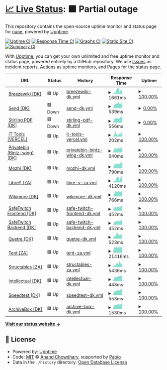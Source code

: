 # [📈 Live Status](https://status.blitzw.in): <!--live status--> **🟧 Partial outage**

This repository contains the open-source uptime monitor and status page for [nune](https://www.blitzw.in), powered by [Upptime](https://github.com/upptime/upptime).

[![Uptime CI](https://github.com/gigirassy/blitzw-in-services-status/workflows/Uptime%20CI/badge.svg)](https://github.com/gigirassy/blitzw-in-services-status/actions?query=workflow%3A%22Uptime+CI%22)
[![Response Time CI](https://github.com/gigirassy/blitzw-in-services-status/workflows/Response%20Time%20CI/badge.svg)](https://github.com/gigirassy/blitzw-in-services-status/actions?query=workflow%3A%22Response+Time+CI%22)
[![Graphs CI](https://github.com/gigirassy/blitzw-in-services-status/workflows/Graphs%20CI/badge.svg)](https://github.com/gigirassy/blitzw-in-services-status/actions?query=workflow%3A%22Graphs+CI%22)
[![Static Site CI](https://github.com/gigirassy/blitzw-in-services-status/workflows/Static%20Site%20CI/badge.svg)](https://github.com/gigirassy/blitzw-in-services-status/actions?query=workflow%3A%22Static+Site+CI%22)
[![Summary CI](https://github.com/gigirassy/blitzw-in-services-status/workflows/Summary%20CI/badge.svg)](https://github.com/gigirassy/blitzw-in-services-status/actions?query=workflow%3A%22Summary+CI%22)

With [Upptime](https://upptime.js.org), you can get your own unlimited and free uptime monitor and status page, powered entirely by a GitHub repository. We use [Issues](https://github.com/gigirassy/blitzw-in-services-status/issues) as incident reports, [Actions](https://github.com/gigirassy/blitzw-in-services-status/actions) as uptime monitors, and [Pages](https://status.blitzw.in) for the status page.

<!--start: status pages-->
<!-- This summary is generated by Upptime (https://github.com/upptime/upptime) -->
<!-- Do not edit this manually, your changes will be overwritten -->
<!-- prettier-ignore -->
| URL | Status | History | Response Time | Uptime |
| --- | ------ | ------- | ------------- | ------ |
| <img alt="" src="https://icons.duckduckgo.com/ip3/fan.blitzw.in.ico" height="13"> [Breezewiki [DK]](https://fan.blitzw.in) | 🟩 Up | [breezewiki-dk.yml](https://github.com/gigirassy/blitzw-in-services-status/commits/HEAD/history/breezewiki-dk.yml) | <details><summary><img alt="Response time graph" src="./graphs/breezewiki-dk/response-time-week.png" height="20"> 1661ms</summary><br><a href="https://status.blitzw.in/history/breezewiki-dk"><img alt="Response time 689" src="https://img.shields.io/endpoint?url=https%3A%2F%2Fraw.githubusercontent.com%2Fgigirassy%2Fblitzw-in-services-status%2FHEAD%2Fapi%2Fbreezewiki-dk%2Fresponse-time.json"></a><br><a href="https://status.blitzw.in/history/breezewiki-dk"><img alt="24-hour response time 2007" src="https://img.shields.io/endpoint?url=https%3A%2F%2Fraw.githubusercontent.com%2Fgigirassy%2Fblitzw-in-services-status%2FHEAD%2Fapi%2Fbreezewiki-dk%2Fresponse-time-day.json"></a><br><a href="https://status.blitzw.in/history/breezewiki-dk"><img alt="7-day response time 1661" src="https://img.shields.io/endpoint?url=https%3A%2F%2Fraw.githubusercontent.com%2Fgigirassy%2Fblitzw-in-services-status%2FHEAD%2Fapi%2Fbreezewiki-dk%2Fresponse-time-week.json"></a><br><a href="https://status.blitzw.in/history/breezewiki-dk"><img alt="30-day response time 876" src="https://img.shields.io/endpoint?url=https%3A%2F%2Fraw.githubusercontent.com%2Fgigirassy%2Fblitzw-in-services-status%2FHEAD%2Fapi%2Fbreezewiki-dk%2Fresponse-time-month.json"></a><br><a href="https://status.blitzw.in/history/breezewiki-dk"><img alt="1-year response time 689" src="https://img.shields.io/endpoint?url=https%3A%2F%2Fraw.githubusercontent.com%2Fgigirassy%2Fblitzw-in-services-status%2FHEAD%2Fapi%2Fbreezewiki-dk%2Fresponse-time-year.json"></a></details> | <details><summary><a href="https://status.blitzw.in/history/breezewiki-dk">100.00%</a></summary><a href="https://status.blitzw.in/history/breezewiki-dk"><img alt="All-time uptime 99.84%" src="https://img.shields.io/endpoint?url=https%3A%2F%2Fraw.githubusercontent.com%2Fgigirassy%2Fblitzw-in-services-status%2FHEAD%2Fapi%2Fbreezewiki-dk%2Fuptime.json"></a><br><a href="https://status.blitzw.in/history/breezewiki-dk"><img alt="24-hour uptime 100.00%" src="https://img.shields.io/endpoint?url=https%3A%2F%2Fraw.githubusercontent.com%2Fgigirassy%2Fblitzw-in-services-status%2FHEAD%2Fapi%2Fbreezewiki-dk%2Fuptime-day.json"></a><br><a href="https://status.blitzw.in/history/breezewiki-dk"><img alt="7-day uptime 100.00%" src="https://img.shields.io/endpoint?url=https%3A%2F%2Fraw.githubusercontent.com%2Fgigirassy%2Fblitzw-in-services-status%2FHEAD%2Fapi%2Fbreezewiki-dk%2Fuptime-week.json"></a><br><a href="https://status.blitzw.in/history/breezewiki-dk"><img alt="30-day uptime 99.91%" src="https://img.shields.io/endpoint?url=https%3A%2F%2Fraw.githubusercontent.com%2Fgigirassy%2Fblitzw-in-services-status%2FHEAD%2Fapi%2Fbreezewiki-dk%2Fuptime-month.json"></a><br><a href="https://status.blitzw.in/history/breezewiki-dk"><img alt="1-year uptime 99.84%" src="https://img.shields.io/endpoint?url=https%3A%2F%2Fraw.githubusercontent.com%2Fgigirassy%2Fblitzw-in-services-status%2FHEAD%2Fapi%2Fbreezewiki-dk%2Fuptime-year.json"></a></details>
| <img alt="" src="https://icons.duckduckgo.com/ip3/send.blitzw.in.ico" height="13"> [Send [DK]](https://send.blitzw.in) | 🟥 Down | [send-dk.yml](https://github.com/gigirassy/blitzw-in-services-status/commits/HEAD/history/send-dk.yml) | <details><summary><img alt="Response time graph" src="./graphs/send-dk/response-time-week.png" height="20"> 539ms</summary><br><a href="https://status.blitzw.in/history/send-dk"><img alt="Response time 559" src="https://img.shields.io/endpoint?url=https%3A%2F%2Fraw.githubusercontent.com%2Fgigirassy%2Fblitzw-in-services-status%2FHEAD%2Fapi%2Fsend-dk%2Fresponse-time.json"></a><br><a href="https://status.blitzw.in/history/send-dk"><img alt="24-hour response time 589" src="https://img.shields.io/endpoint?url=https%3A%2F%2Fraw.githubusercontent.com%2Fgigirassy%2Fblitzw-in-services-status%2FHEAD%2Fapi%2Fsend-dk%2Fresponse-time-day.json"></a><br><a href="https://status.blitzw.in/history/send-dk"><img alt="7-day response time 539" src="https://img.shields.io/endpoint?url=https%3A%2F%2Fraw.githubusercontent.com%2Fgigirassy%2Fblitzw-in-services-status%2FHEAD%2Fapi%2Fsend-dk%2Fresponse-time-week.json"></a><br><a href="https://status.blitzw.in/history/send-dk"><img alt="30-day response time 571" src="https://img.shields.io/endpoint?url=https%3A%2F%2Fraw.githubusercontent.com%2Fgigirassy%2Fblitzw-in-services-status%2FHEAD%2Fapi%2Fsend-dk%2Fresponse-time-month.json"></a><br><a href="https://status.blitzw.in/history/send-dk"><img alt="1-year response time 559" src="https://img.shields.io/endpoint?url=https%3A%2F%2Fraw.githubusercontent.com%2Fgigirassy%2Fblitzw-in-services-status%2FHEAD%2Fapi%2Fsend-dk%2Fresponse-time-year.json"></a></details> | <details><summary><a href="https://status.blitzw.in/history/send-dk">0.00%</a></summary><a href="https://status.blitzw.in/history/send-dk"><img alt="All-time uptime 77.49%" src="https://img.shields.io/endpoint?url=https%3A%2F%2Fraw.githubusercontent.com%2Fgigirassy%2Fblitzw-in-services-status%2FHEAD%2Fapi%2Fsend-dk%2Fuptime.json"></a><br><a href="https://status.blitzw.in/history/send-dk"><img alt="24-hour uptime 0.00%" src="https://img.shields.io/endpoint?url=https%3A%2F%2Fraw.githubusercontent.com%2Fgigirassy%2Fblitzw-in-services-status%2FHEAD%2Fapi%2Fsend-dk%2Fuptime-day.json"></a><br><a href="https://status.blitzw.in/history/send-dk"><img alt="7-day uptime 0.00%" src="https://img.shields.io/endpoint?url=https%3A%2F%2Fraw.githubusercontent.com%2Fgigirassy%2Fblitzw-in-services-status%2FHEAD%2Fapi%2Fsend-dk%2Fuptime-week.json"></a><br><a href="https://status.blitzw.in/history/send-dk"><img alt="30-day uptime 65.98%" src="https://img.shields.io/endpoint?url=https%3A%2F%2Fraw.githubusercontent.com%2Fgigirassy%2Fblitzw-in-services-status%2FHEAD%2Fapi%2Fsend-dk%2Fuptime-month.json"></a><br><a href="https://status.blitzw.in/history/send-dk"><img alt="1-year uptime 77.49%" src="https://img.shields.io/endpoint?url=https%3A%2F%2Fraw.githubusercontent.com%2Fgigirassy%2Fblitzw-in-services-status%2FHEAD%2Fapi%2Fsend-dk%2Fuptime-year.json"></a></details>
| <img alt="" src="https://icons.duckduckgo.com/ip3/pdf.blitzw.in.ico" height="13"> [Stirling PDF [DK]](https://pdf.blitzw.in) | 🟥 Down | [stirling-pdf-dk.yml](https://github.com/gigirassy/blitzw-in-services-status/commits/HEAD/history/stirling-pdf-dk.yml) | <details><summary><img alt="Response time graph" src="./graphs/stirling-pdf-dk/response-time-week.png" height="20"> 556ms</summary><br><a href="https://status.blitzw.in/history/stirling-pdf-dk"><img alt="Response time 880" src="https://img.shields.io/endpoint?url=https%3A%2F%2Fraw.githubusercontent.com%2Fgigirassy%2Fblitzw-in-services-status%2FHEAD%2Fapi%2Fstirling-pdf-dk%2Fresponse-time.json"></a><br><a href="https://status.blitzw.in/history/stirling-pdf-dk"><img alt="24-hour response time 674" src="https://img.shields.io/endpoint?url=https%3A%2F%2Fraw.githubusercontent.com%2Fgigirassy%2Fblitzw-in-services-status%2FHEAD%2Fapi%2Fstirling-pdf-dk%2Fresponse-time-day.json"></a><br><a href="https://status.blitzw.in/history/stirling-pdf-dk"><img alt="7-day response time 556" src="https://img.shields.io/endpoint?url=https%3A%2F%2Fraw.githubusercontent.com%2Fgigirassy%2Fblitzw-in-services-status%2FHEAD%2Fapi%2Fstirling-pdf-dk%2Fresponse-time-week.json"></a><br><a href="https://status.blitzw.in/history/stirling-pdf-dk"><img alt="30-day response time 852" src="https://img.shields.io/endpoint?url=https%3A%2F%2Fraw.githubusercontent.com%2Fgigirassy%2Fblitzw-in-services-status%2FHEAD%2Fapi%2Fstirling-pdf-dk%2Fresponse-time-month.json"></a><br><a href="https://status.blitzw.in/history/stirling-pdf-dk"><img alt="1-year response time 880" src="https://img.shields.io/endpoint?url=https%3A%2F%2Fraw.githubusercontent.com%2Fgigirassy%2Fblitzw-in-services-status%2FHEAD%2Fapi%2Fstirling-pdf-dk%2Fresponse-time-year.json"></a></details> | <details><summary><a href="https://status.blitzw.in/history/stirling-pdf-dk">0.00%</a></summary><a href="https://status.blitzw.in/history/stirling-pdf-dk"><img alt="All-time uptime 81.82%" src="https://img.shields.io/endpoint?url=https%3A%2F%2Fraw.githubusercontent.com%2Fgigirassy%2Fblitzw-in-services-status%2FHEAD%2Fapi%2Fstirling-pdf-dk%2Fuptime.json"></a><br><a href="https://status.blitzw.in/history/stirling-pdf-dk"><img alt="24-hour uptime 0.00%" src="https://img.shields.io/endpoint?url=https%3A%2F%2Fraw.githubusercontent.com%2Fgigirassy%2Fblitzw-in-services-status%2FHEAD%2Fapi%2Fstirling-pdf-dk%2Fuptime-day.json"></a><br><a href="https://status.blitzw.in/history/stirling-pdf-dk"><img alt="7-day uptime 0.00%" src="https://img.shields.io/endpoint?url=https%3A%2F%2Fraw.githubusercontent.com%2Fgigirassy%2Fblitzw-in-services-status%2FHEAD%2Fapi%2Fstirling-pdf-dk%2Fuptime-week.json"></a><br><a href="https://status.blitzw.in/history/stirling-pdf-dk"><img alt="30-day uptime 65.98%" src="https://img.shields.io/endpoint?url=https%3A%2F%2Fraw.githubusercontent.com%2Fgigirassy%2Fblitzw-in-services-status%2FHEAD%2Fapi%2Fstirling-pdf-dk%2Fuptime-month.json"></a><br><a href="https://status.blitzw.in/history/stirling-pdf-dk"><img alt="1-year uptime 81.82%" src="https://img.shields.io/endpoint?url=https%3A%2F%2Fraw.githubusercontent.com%2Fgigirassy%2Fblitzw-in-services-status%2FHEAD%2Fapi%2Fstirling-pdf-dk%2Fuptime-year.json"></a></details>
| <img alt="" src="https://icons.duckduckgo.com/ip3/tools.blitzw.in.ico" height="13"> [IT Tools [VERCEL]](https://tools.blitzw.in) | 🟩 Up | [it-tools-vercel.yml](https://github.com/gigirassy/blitzw-in-services-status/commits/HEAD/history/it-tools-vercel.yml) | <details><summary><img alt="Response time graph" src="./graphs/it-tools-vercel/response-time-week.png" height="20"> 202ms</summary><br><a href="https://status.blitzw.in/history/it-tools-vercel"><img alt="Response time 188" src="https://img.shields.io/endpoint?url=https%3A%2F%2Fraw.githubusercontent.com%2Fgigirassy%2Fblitzw-in-services-status%2FHEAD%2Fapi%2Fit-tools-vercel%2Fresponse-time.json"></a><br><a href="https://status.blitzw.in/history/it-tools-vercel"><img alt="24-hour response time 119" src="https://img.shields.io/endpoint?url=https%3A%2F%2Fraw.githubusercontent.com%2Fgigirassy%2Fblitzw-in-services-status%2FHEAD%2Fapi%2Fit-tools-vercel%2Fresponse-time-day.json"></a><br><a href="https://status.blitzw.in/history/it-tools-vercel"><img alt="7-day response time 202" src="https://img.shields.io/endpoint?url=https%3A%2F%2Fraw.githubusercontent.com%2Fgigirassy%2Fblitzw-in-services-status%2FHEAD%2Fapi%2Fit-tools-vercel%2Fresponse-time-week.json"></a><br><a href="https://status.blitzw.in/history/it-tools-vercel"><img alt="30-day response time 183" src="https://img.shields.io/endpoint?url=https%3A%2F%2Fraw.githubusercontent.com%2Fgigirassy%2Fblitzw-in-services-status%2FHEAD%2Fapi%2Fit-tools-vercel%2Fresponse-time-month.json"></a><br><a href="https://status.blitzw.in/history/it-tools-vercel"><img alt="1-year response time 188" src="https://img.shields.io/endpoint?url=https%3A%2F%2Fraw.githubusercontent.com%2Fgigirassy%2Fblitzw-in-services-status%2FHEAD%2Fapi%2Fit-tools-vercel%2Fresponse-time-year.json"></a></details> | <details><summary><a href="https://status.blitzw.in/history/it-tools-vercel">100.00%</a></summary><a href="https://status.blitzw.in/history/it-tools-vercel"><img alt="All-time uptime 100.00%" src="https://img.shields.io/endpoint?url=https%3A%2F%2Fraw.githubusercontent.com%2Fgigirassy%2Fblitzw-in-services-status%2FHEAD%2Fapi%2Fit-tools-vercel%2Fuptime.json"></a><br><a href="https://status.blitzw.in/history/it-tools-vercel"><img alt="24-hour uptime 100.00%" src="https://img.shields.io/endpoint?url=https%3A%2F%2Fraw.githubusercontent.com%2Fgigirassy%2Fblitzw-in-services-status%2FHEAD%2Fapi%2Fit-tools-vercel%2Fuptime-day.json"></a><br><a href="https://status.blitzw.in/history/it-tools-vercel"><img alt="7-day uptime 100.00%" src="https://img.shields.io/endpoint?url=https%3A%2F%2Fraw.githubusercontent.com%2Fgigirassy%2Fblitzw-in-services-status%2FHEAD%2Fapi%2Fit-tools-vercel%2Fuptime-week.json"></a><br><a href="https://status.blitzw.in/history/it-tools-vercel"><img alt="30-day uptime 100.00%" src="https://img.shields.io/endpoint?url=https%3A%2F%2Fraw.githubusercontent.com%2Fgigirassy%2Fblitzw-in-services-status%2FHEAD%2Fapi%2Fit-tools-vercel%2Fuptime-month.json"></a><br><a href="https://status.blitzw.in/history/it-tools-vercel"><img alt="1-year uptime 100.00%" src="https://img.shields.io/endpoint?url=https%3A%2F%2Fraw.githubusercontent.com%2Fgigirassy%2Fblitzw-in-services-status%2FHEAD%2Fapi%2Fit-tools-vercel%2Fuptime-year.json"></a></details>
| <img alt="" src="https://icons.duckduckgo.com/ip3/bin.blitzw.in.ico" height="13"> [Privatebin (Bintz-wing) [DK]](https://bin.blitzw.in) | 🟩 Up | [privatebin-bintz-wing-dk.yml](https://github.com/gigirassy/blitzw-in-services-status/commits/HEAD/history/privatebin-bintz-wing-dk.yml) | <details><summary><img alt="Response time graph" src="./graphs/privatebin-bintz-wing-dk/response-time-week.png" height="20"> 640ms</summary><br><a href="https://status.blitzw.in/history/privatebin-bintz-wing-dk"><img alt="Response time 643" src="https://img.shields.io/endpoint?url=https%3A%2F%2Fraw.githubusercontent.com%2Fgigirassy%2Fblitzw-in-services-status%2FHEAD%2Fapi%2Fprivatebin-bintz-wing-dk%2Fresponse-time.json"></a><br><a href="https://status.blitzw.in/history/privatebin-bintz-wing-dk"><img alt="24-hour response time 630" src="https://img.shields.io/endpoint?url=https%3A%2F%2Fraw.githubusercontent.com%2Fgigirassy%2Fblitzw-in-services-status%2FHEAD%2Fapi%2Fprivatebin-bintz-wing-dk%2Fresponse-time-day.json"></a><br><a href="https://status.blitzw.in/history/privatebin-bintz-wing-dk"><img alt="7-day response time 640" src="https://img.shields.io/endpoint?url=https%3A%2F%2Fraw.githubusercontent.com%2Fgigirassy%2Fblitzw-in-services-status%2FHEAD%2Fapi%2Fprivatebin-bintz-wing-dk%2Fresponse-time-week.json"></a><br><a href="https://status.blitzw.in/history/privatebin-bintz-wing-dk"><img alt="30-day response time 649" src="https://img.shields.io/endpoint?url=https%3A%2F%2Fraw.githubusercontent.com%2Fgigirassy%2Fblitzw-in-services-status%2FHEAD%2Fapi%2Fprivatebin-bintz-wing-dk%2Fresponse-time-month.json"></a><br><a href="https://status.blitzw.in/history/privatebin-bintz-wing-dk"><img alt="1-year response time 643" src="https://img.shields.io/endpoint?url=https%3A%2F%2Fraw.githubusercontent.com%2Fgigirassy%2Fblitzw-in-services-status%2FHEAD%2Fapi%2Fprivatebin-bintz-wing-dk%2Fresponse-time-year.json"></a></details> | <details><summary><a href="https://status.blitzw.in/history/privatebin-bintz-wing-dk">100.00%</a></summary><a href="https://status.blitzw.in/history/privatebin-bintz-wing-dk"><img alt="All-time uptime 99.94%" src="https://img.shields.io/endpoint?url=https%3A%2F%2Fraw.githubusercontent.com%2Fgigirassy%2Fblitzw-in-services-status%2FHEAD%2Fapi%2Fprivatebin-bintz-wing-dk%2Fuptime.json"></a><br><a href="https://status.blitzw.in/history/privatebin-bintz-wing-dk"><img alt="24-hour uptime 100.00%" src="https://img.shields.io/endpoint?url=https%3A%2F%2Fraw.githubusercontent.com%2Fgigirassy%2Fblitzw-in-services-status%2FHEAD%2Fapi%2Fprivatebin-bintz-wing-dk%2Fuptime-day.json"></a><br><a href="https://status.blitzw.in/history/privatebin-bintz-wing-dk"><img alt="7-day uptime 100.00%" src="https://img.shields.io/endpoint?url=https%3A%2F%2Fraw.githubusercontent.com%2Fgigirassy%2Fblitzw-in-services-status%2FHEAD%2Fapi%2Fprivatebin-bintz-wing-dk%2Fuptime-week.json"></a><br><a href="https://status.blitzw.in/history/privatebin-bintz-wing-dk"><img alt="30-day uptime 100.00%" src="https://img.shields.io/endpoint?url=https%3A%2F%2Fraw.githubusercontent.com%2Fgigirassy%2Fblitzw-in-services-status%2FHEAD%2Fapi%2Fprivatebin-bintz-wing-dk%2Fuptime-month.json"></a><br><a href="https://status.blitzw.in/history/privatebin-bintz-wing-dk"><img alt="1-year uptime 99.94%" src="https://img.shields.io/endpoint?url=https%3A%2F%2Fraw.githubusercontent.com%2Fgigirassy%2Fblitzw-in-services-status%2FHEAD%2Fapi%2Fprivatebin-bintz-wing-dk%2Fuptime-year.json"></a></details>
| <img alt="" src="https://icons.duckduckgo.com/ip3/moz.blitzw.in.ico" height="13"> [Mozhi [DK]](https://moz.blitzw.in) | 🟩 Up | [mozhi-dk.yml](https://github.com/gigirassy/blitzw-in-services-status/commits/HEAD/history/mozhi-dk.yml) | <details><summary><img alt="Response time graph" src="./graphs/mozhi-dk/response-time-week.png" height="20"> 790ms</summary><br><a href="https://status.blitzw.in/history/mozhi-dk"><img alt="Response time 754" src="https://img.shields.io/endpoint?url=https%3A%2F%2Fraw.githubusercontent.com%2Fgigirassy%2Fblitzw-in-services-status%2FHEAD%2Fapi%2Fmozhi-dk%2Fresponse-time.json"></a><br><a href="https://status.blitzw.in/history/mozhi-dk"><img alt="24-hour response time 727" src="https://img.shields.io/endpoint?url=https%3A%2F%2Fraw.githubusercontent.com%2Fgigirassy%2Fblitzw-in-services-status%2FHEAD%2Fapi%2Fmozhi-dk%2Fresponse-time-day.json"></a><br><a href="https://status.blitzw.in/history/mozhi-dk"><img alt="7-day response time 790" src="https://img.shields.io/endpoint?url=https%3A%2F%2Fraw.githubusercontent.com%2Fgigirassy%2Fblitzw-in-services-status%2FHEAD%2Fapi%2Fmozhi-dk%2Fresponse-time-week.json"></a><br><a href="https://status.blitzw.in/history/mozhi-dk"><img alt="30-day response time 773" src="https://img.shields.io/endpoint?url=https%3A%2F%2Fraw.githubusercontent.com%2Fgigirassy%2Fblitzw-in-services-status%2FHEAD%2Fapi%2Fmozhi-dk%2Fresponse-time-month.json"></a><br><a href="https://status.blitzw.in/history/mozhi-dk"><img alt="1-year response time 754" src="https://img.shields.io/endpoint?url=https%3A%2F%2Fraw.githubusercontent.com%2Fgigirassy%2Fblitzw-in-services-status%2FHEAD%2Fapi%2Fmozhi-dk%2Fresponse-time-year.json"></a></details> | <details><summary><a href="https://status.blitzw.in/history/mozhi-dk">100.00%</a></summary><a href="https://status.blitzw.in/history/mozhi-dk"><img alt="All-time uptime 99.94%" src="https://img.shields.io/endpoint?url=https%3A%2F%2Fraw.githubusercontent.com%2Fgigirassy%2Fblitzw-in-services-status%2FHEAD%2Fapi%2Fmozhi-dk%2Fuptime.json"></a><br><a href="https://status.blitzw.in/history/mozhi-dk"><img alt="24-hour uptime 100.00%" src="https://img.shields.io/endpoint?url=https%3A%2F%2Fraw.githubusercontent.com%2Fgigirassy%2Fblitzw-in-services-status%2FHEAD%2Fapi%2Fmozhi-dk%2Fuptime-day.json"></a><br><a href="https://status.blitzw.in/history/mozhi-dk"><img alt="7-day uptime 100.00%" src="https://img.shields.io/endpoint?url=https%3A%2F%2Fraw.githubusercontent.com%2Fgigirassy%2Fblitzw-in-services-status%2FHEAD%2Fapi%2Fmozhi-dk%2Fuptime-week.json"></a><br><a href="https://status.blitzw.in/history/mozhi-dk"><img alt="30-day uptime 100.00%" src="https://img.shields.io/endpoint?url=https%3A%2F%2Fraw.githubusercontent.com%2Fgigirassy%2Fblitzw-in-services-status%2FHEAD%2Fapi%2Fmozhi-dk%2Fuptime-month.json"></a><br><a href="https://status.blitzw.in/history/mozhi-dk"><img alt="1-year uptime 99.94%" src="https://img.shields.io/endpoint?url=https%3A%2F%2Fraw.githubusercontent.com%2Fgigirassy%2Fblitzw-in-services-status%2FHEAD%2Fapi%2Fmozhi-dk%2Fuptime-year.json"></a></details>
| <img alt="" src="https://icons.duckduckgo.com/ip3/libre.blitzw.in.ico" height="13"> [LibreY [ZA]](https://libre.blitzw.in) | 🟩 Up | [libre-y-za.yml](https://github.com/gigirassy/blitzw-in-services-status/commits/HEAD/history/libre-y-za.yml) | <details><summary><img alt="Response time graph" src="./graphs/libre-y-za/response-time-week.png" height="20"> 4120ms</summary><br><a href="https://status.blitzw.in/history/libre-y-za"><img alt="Response time 1327" src="https://img.shields.io/endpoint?url=https%3A%2F%2Fraw.githubusercontent.com%2Fgigirassy%2Fblitzw-in-services-status%2FHEAD%2Fapi%2Flibre-y-za%2Fresponse-time.json"></a><br><a href="https://status.blitzw.in/history/libre-y-za"><img alt="24-hour response time 5342" src="https://img.shields.io/endpoint?url=https%3A%2F%2Fraw.githubusercontent.com%2Fgigirassy%2Fblitzw-in-services-status%2FHEAD%2Fapi%2Flibre-y-za%2Fresponse-time-day.json"></a><br><a href="https://status.blitzw.in/history/libre-y-za"><img alt="7-day response time 4120" src="https://img.shields.io/endpoint?url=https%3A%2F%2Fraw.githubusercontent.com%2Fgigirassy%2Fblitzw-in-services-status%2FHEAD%2Fapi%2Flibre-y-za%2Fresponse-time-week.json"></a><br><a href="https://status.blitzw.in/history/libre-y-za"><img alt="30-day response time 1865" src="https://img.shields.io/endpoint?url=https%3A%2F%2Fraw.githubusercontent.com%2Fgigirassy%2Fblitzw-in-services-status%2FHEAD%2Fapi%2Flibre-y-za%2Fresponse-time-month.json"></a><br><a href="https://status.blitzw.in/history/libre-y-za"><img alt="1-year response time 1327" src="https://img.shields.io/endpoint?url=https%3A%2F%2Fraw.githubusercontent.com%2Fgigirassy%2Fblitzw-in-services-status%2FHEAD%2Fapi%2Flibre-y-za%2Fresponse-time-year.json"></a></details> | <details><summary><a href="https://status.blitzw.in/history/libre-y-za">100.00%</a></summary><a href="https://status.blitzw.in/history/libre-y-za"><img alt="All-time uptime 99.97%" src="https://img.shields.io/endpoint?url=https%3A%2F%2Fraw.githubusercontent.com%2Fgigirassy%2Fblitzw-in-services-status%2FHEAD%2Fapi%2Flibre-y-za%2Fuptime.json"></a><br><a href="https://status.blitzw.in/history/libre-y-za"><img alt="24-hour uptime 100.00%" src="https://img.shields.io/endpoint?url=https%3A%2F%2Fraw.githubusercontent.com%2Fgigirassy%2Fblitzw-in-services-status%2FHEAD%2Fapi%2Flibre-y-za%2Fuptime-day.json"></a><br><a href="https://status.blitzw.in/history/libre-y-za"><img alt="7-day uptime 100.00%" src="https://img.shields.io/endpoint?url=https%3A%2F%2Fraw.githubusercontent.com%2Fgigirassy%2Fblitzw-in-services-status%2FHEAD%2Fapi%2Flibre-y-za%2Fuptime-week.json"></a><br><a href="https://status.blitzw.in/history/libre-y-za"><img alt="30-day uptime 99.94%" src="https://img.shields.io/endpoint?url=https%3A%2F%2Fraw.githubusercontent.com%2Fgigirassy%2Fblitzw-in-services-status%2FHEAD%2Fapi%2Flibre-y-za%2Fuptime-month.json"></a><br><a href="https://status.blitzw.in/history/libre-y-za"><img alt="1-year uptime 99.97%" src="https://img.shields.io/endpoint?url=https%3A%2F%2Fraw.githubusercontent.com%2Fgigirassy%2Fblitzw-in-services-status%2FHEAD%2Fapi%2Flibre-y-za%2Fuptime-year.json"></a></details>
| <img alt="" src="https://icons.duckduckgo.com/ip3/wikimore.blitzw.in.ico" height="13"> [Wikimore [DK]](https://wikimore.blitzw.in) | 🟩 Up | [wikimore-dk.yml](https://github.com/gigirassy/blitzw-in-services-status/commits/HEAD/history/wikimore-dk.yml) | <details><summary><img alt="Response time graph" src="./graphs/wikimore-dk/response-time-week.png" height="20"> 766ms</summary><br><a href="https://status.blitzw.in/history/wikimore-dk"><img alt="Response time 651" src="https://img.shields.io/endpoint?url=https%3A%2F%2Fraw.githubusercontent.com%2Fgigirassy%2Fblitzw-in-services-status%2FHEAD%2Fapi%2Fwikimore-dk%2Fresponse-time.json"></a><br><a href="https://status.blitzw.in/history/wikimore-dk"><img alt="24-hour response time 664" src="https://img.shields.io/endpoint?url=https%3A%2F%2Fraw.githubusercontent.com%2Fgigirassy%2Fblitzw-in-services-status%2FHEAD%2Fapi%2Fwikimore-dk%2Fresponse-time-day.json"></a><br><a href="https://status.blitzw.in/history/wikimore-dk"><img alt="7-day response time 766" src="https://img.shields.io/endpoint?url=https%3A%2F%2Fraw.githubusercontent.com%2Fgigirassy%2Fblitzw-in-services-status%2FHEAD%2Fapi%2Fwikimore-dk%2Fresponse-time-week.json"></a><br><a href="https://status.blitzw.in/history/wikimore-dk"><img alt="30-day response time 674" src="https://img.shields.io/endpoint?url=https%3A%2F%2Fraw.githubusercontent.com%2Fgigirassy%2Fblitzw-in-services-status%2FHEAD%2Fapi%2Fwikimore-dk%2Fresponse-time-month.json"></a><br><a href="https://status.blitzw.in/history/wikimore-dk"><img alt="1-year response time 651" src="https://img.shields.io/endpoint?url=https%3A%2F%2Fraw.githubusercontent.com%2Fgigirassy%2Fblitzw-in-services-status%2FHEAD%2Fapi%2Fwikimore-dk%2Fresponse-time-year.json"></a></details> | <details><summary><a href="https://status.blitzw.in/history/wikimore-dk">100.00%</a></summary><a href="https://status.blitzw.in/history/wikimore-dk"><img alt="All-time uptime 99.97%" src="https://img.shields.io/endpoint?url=https%3A%2F%2Fraw.githubusercontent.com%2Fgigirassy%2Fblitzw-in-services-status%2FHEAD%2Fapi%2Fwikimore-dk%2Fuptime.json"></a><br><a href="https://status.blitzw.in/history/wikimore-dk"><img alt="24-hour uptime 100.00%" src="https://img.shields.io/endpoint?url=https%3A%2F%2Fraw.githubusercontent.com%2Fgigirassy%2Fblitzw-in-services-status%2FHEAD%2Fapi%2Fwikimore-dk%2Fuptime-day.json"></a><br><a href="https://status.blitzw.in/history/wikimore-dk"><img alt="7-day uptime 100.00%" src="https://img.shields.io/endpoint?url=https%3A%2F%2Fraw.githubusercontent.com%2Fgigirassy%2Fblitzw-in-services-status%2FHEAD%2Fapi%2Fwikimore-dk%2Fuptime-week.json"></a><br><a href="https://status.blitzw.in/history/wikimore-dk"><img alt="30-day uptime 100.00%" src="https://img.shields.io/endpoint?url=https%3A%2F%2Fraw.githubusercontent.com%2Fgigirassy%2Fblitzw-in-services-status%2FHEAD%2Fapi%2Fwikimore-dk%2Fuptime-month.json"></a><br><a href="https://status.blitzw.in/history/wikimore-dk"><img alt="1-year uptime 99.97%" src="https://img.shields.io/endpoint?url=https%3A%2F%2Fraw.githubusercontent.com%2Fgigirassy%2Fblitzw-in-services-status%2FHEAD%2Fapi%2Fwikimore-dk%2Fuptime-year.json"></a></details>
| <img alt="" src="https://icons.duckduckgo.com/ip3/twitch.blitzw.in.ico" height="13"> [SafeTwitch Frontend [DK]](https://twitch.blitzw.in) | 🟩 Up | [safe-twitch-frontend-dk.yml](https://github.com/gigirassy/blitzw-in-services-status/commits/HEAD/history/safe-twitch-frontend-dk.yml) | <details><summary><img alt="Response time graph" src="./graphs/safe-twitch-frontend-dk/response-time-week.png" height="20"> 452ms</summary><br><a href="https://status.blitzw.in/history/safe-twitch-frontend-dk"><img alt="Response time 469" src="https://img.shields.io/endpoint?url=https%3A%2F%2Fraw.githubusercontent.com%2Fgigirassy%2Fblitzw-in-services-status%2FHEAD%2Fapi%2Fsafe-twitch-frontend-dk%2Fresponse-time.json"></a><br><a href="https://status.blitzw.in/history/safe-twitch-frontend-dk"><img alt="24-hour response time 460" src="https://img.shields.io/endpoint?url=https%3A%2F%2Fraw.githubusercontent.com%2Fgigirassy%2Fblitzw-in-services-status%2FHEAD%2Fapi%2Fsafe-twitch-frontend-dk%2Fresponse-time-day.json"></a><br><a href="https://status.blitzw.in/history/safe-twitch-frontend-dk"><img alt="7-day response time 452" src="https://img.shields.io/endpoint?url=https%3A%2F%2Fraw.githubusercontent.com%2Fgigirassy%2Fblitzw-in-services-status%2FHEAD%2Fapi%2Fsafe-twitch-frontend-dk%2Fresponse-time-week.json"></a><br><a href="https://status.blitzw.in/history/safe-twitch-frontend-dk"><img alt="30-day response time 492" src="https://img.shields.io/endpoint?url=https%3A%2F%2Fraw.githubusercontent.com%2Fgigirassy%2Fblitzw-in-services-status%2FHEAD%2Fapi%2Fsafe-twitch-frontend-dk%2Fresponse-time-month.json"></a><br><a href="https://status.blitzw.in/history/safe-twitch-frontend-dk"><img alt="1-year response time 469" src="https://img.shields.io/endpoint?url=https%3A%2F%2Fraw.githubusercontent.com%2Fgigirassy%2Fblitzw-in-services-status%2FHEAD%2Fapi%2Fsafe-twitch-frontend-dk%2Fresponse-time-year.json"></a></details> | <details><summary><a href="https://status.blitzw.in/history/safe-twitch-frontend-dk">100.00%</a></summary><a href="https://status.blitzw.in/history/safe-twitch-frontend-dk"><img alt="All-time uptime 100.00%" src="https://img.shields.io/endpoint?url=https%3A%2F%2Fraw.githubusercontent.com%2Fgigirassy%2Fblitzw-in-services-status%2FHEAD%2Fapi%2Fsafe-twitch-frontend-dk%2Fuptime.json"></a><br><a href="https://status.blitzw.in/history/safe-twitch-frontend-dk"><img alt="24-hour uptime 100.00%" src="https://img.shields.io/endpoint?url=https%3A%2F%2Fraw.githubusercontent.com%2Fgigirassy%2Fblitzw-in-services-status%2FHEAD%2Fapi%2Fsafe-twitch-frontend-dk%2Fuptime-day.json"></a><br><a href="https://status.blitzw.in/history/safe-twitch-frontend-dk"><img alt="7-day uptime 100.00%" src="https://img.shields.io/endpoint?url=https%3A%2F%2Fraw.githubusercontent.com%2Fgigirassy%2Fblitzw-in-services-status%2FHEAD%2Fapi%2Fsafe-twitch-frontend-dk%2Fuptime-week.json"></a><br><a href="https://status.blitzw.in/history/safe-twitch-frontend-dk"><img alt="30-day uptime 100.00%" src="https://img.shields.io/endpoint?url=https%3A%2F%2Fraw.githubusercontent.com%2Fgigirassy%2Fblitzw-in-services-status%2FHEAD%2Fapi%2Fsafe-twitch-frontend-dk%2Fuptime-month.json"></a><br><a href="https://status.blitzw.in/history/safe-twitch-frontend-dk"><img alt="1-year uptime 100.00%" src="https://img.shields.io/endpoint?url=https%3A%2F%2Fraw.githubusercontent.com%2Fgigirassy%2Fblitzw-in-services-status%2FHEAD%2Fapi%2Fsafe-twitch-frontend-dk%2Fuptime-year.json"></a></details>
| <img alt="" src="https://icons.duckduckgo.com/ip3/twitchbackend.blitzw.in.ico" height="13"> [SafeTwitch Backend [DK]](https://twitchbackend.blitzw.in) | 🟩 Up | [safe-twitch-backend-dk.yml](https://github.com/gigirassy/blitzw-in-services-status/commits/HEAD/history/safe-twitch-backend-dk.yml) | <details><summary><img alt="Response time graph" src="./graphs/safe-twitch-backend-dk/response-time-week.png" height="20"> 452ms</summary><br><a href="https://status.blitzw.in/history/safe-twitch-backend-dk"><img alt="Response time 469" src="https://img.shields.io/endpoint?url=https%3A%2F%2Fraw.githubusercontent.com%2Fgigirassy%2Fblitzw-in-services-status%2FHEAD%2Fapi%2Fsafe-twitch-backend-dk%2Fresponse-time.json"></a><br><a href="https://status.blitzw.in/history/safe-twitch-backend-dk"><img alt="24-hour response time 454" src="https://img.shields.io/endpoint?url=https%3A%2F%2Fraw.githubusercontent.com%2Fgigirassy%2Fblitzw-in-services-status%2FHEAD%2Fapi%2Fsafe-twitch-backend-dk%2Fresponse-time-day.json"></a><br><a href="https://status.blitzw.in/history/safe-twitch-backend-dk"><img alt="7-day response time 452" src="https://img.shields.io/endpoint?url=https%3A%2F%2Fraw.githubusercontent.com%2Fgigirassy%2Fblitzw-in-services-status%2FHEAD%2Fapi%2Fsafe-twitch-backend-dk%2Fresponse-time-week.json"></a><br><a href="https://status.blitzw.in/history/safe-twitch-backend-dk"><img alt="30-day response time 477" src="https://img.shields.io/endpoint?url=https%3A%2F%2Fraw.githubusercontent.com%2Fgigirassy%2Fblitzw-in-services-status%2FHEAD%2Fapi%2Fsafe-twitch-backend-dk%2Fresponse-time-month.json"></a><br><a href="https://status.blitzw.in/history/safe-twitch-backend-dk"><img alt="1-year response time 469" src="https://img.shields.io/endpoint?url=https%3A%2F%2Fraw.githubusercontent.com%2Fgigirassy%2Fblitzw-in-services-status%2FHEAD%2Fapi%2Fsafe-twitch-backend-dk%2Fresponse-time-year.json"></a></details> | <details><summary><a href="https://status.blitzw.in/history/safe-twitch-backend-dk">100.00%</a></summary><a href="https://status.blitzw.in/history/safe-twitch-backend-dk"><img alt="All-time uptime 100.00%" src="https://img.shields.io/endpoint?url=https%3A%2F%2Fraw.githubusercontent.com%2Fgigirassy%2Fblitzw-in-services-status%2FHEAD%2Fapi%2Fsafe-twitch-backend-dk%2Fuptime.json"></a><br><a href="https://status.blitzw.in/history/safe-twitch-backend-dk"><img alt="24-hour uptime 100.00%" src="https://img.shields.io/endpoint?url=https%3A%2F%2Fraw.githubusercontent.com%2Fgigirassy%2Fblitzw-in-services-status%2FHEAD%2Fapi%2Fsafe-twitch-backend-dk%2Fuptime-day.json"></a><br><a href="https://status.blitzw.in/history/safe-twitch-backend-dk"><img alt="7-day uptime 100.00%" src="https://img.shields.io/endpoint?url=https%3A%2F%2Fraw.githubusercontent.com%2Fgigirassy%2Fblitzw-in-services-status%2FHEAD%2Fapi%2Fsafe-twitch-backend-dk%2Fuptime-week.json"></a><br><a href="https://status.blitzw.in/history/safe-twitch-backend-dk"><img alt="30-day uptime 100.00%" src="https://img.shields.io/endpoint?url=https%3A%2F%2Fraw.githubusercontent.com%2Fgigirassy%2Fblitzw-in-services-status%2FHEAD%2Fapi%2Fsafe-twitch-backend-dk%2Fuptime-month.json"></a><br><a href="https://status.blitzw.in/history/safe-twitch-backend-dk"><img alt="1-year uptime 100.00%" src="https://img.shields.io/endpoint?url=https%3A%2F%2Fraw.githubusercontent.com%2Fgigirassy%2Fblitzw-in-services-status%2FHEAD%2Fapi%2Fsafe-twitch-backend-dk%2Fuptime-year.json"></a></details>
| <img alt="" src="https://icons.duckduckgo.com/ip3/q.blitzw.in.ico" height="13"> [Quetre [DK]](https://q.blitzw.in) | 🟩 Up | [quetre-dk.yml](https://github.com/gigirassy/blitzw-in-services-status/commits/HEAD/history/quetre-dk.yml) | <details><summary><img alt="Response time graph" src="./graphs/quetre-dk/response-time-week.png" height="20"> 523ms</summary><br><a href="https://status.blitzw.in/history/quetre-dk"><img alt="Response time 484" src="https://img.shields.io/endpoint?url=https%3A%2F%2Fraw.githubusercontent.com%2Fgigirassy%2Fblitzw-in-services-status%2FHEAD%2Fapi%2Fquetre-dk%2Fresponse-time.json"></a><br><a href="https://status.blitzw.in/history/quetre-dk"><img alt="24-hour response time 470" src="https://img.shields.io/endpoint?url=https%3A%2F%2Fraw.githubusercontent.com%2Fgigirassy%2Fblitzw-in-services-status%2FHEAD%2Fapi%2Fquetre-dk%2Fresponse-time-day.json"></a><br><a href="https://status.blitzw.in/history/quetre-dk"><img alt="7-day response time 523" src="https://img.shields.io/endpoint?url=https%3A%2F%2Fraw.githubusercontent.com%2Fgigirassy%2Fblitzw-in-services-status%2FHEAD%2Fapi%2Fquetre-dk%2Fresponse-time-week.json"></a><br><a href="https://status.blitzw.in/history/quetre-dk"><img alt="30-day response time 478" src="https://img.shields.io/endpoint?url=https%3A%2F%2Fraw.githubusercontent.com%2Fgigirassy%2Fblitzw-in-services-status%2FHEAD%2Fapi%2Fquetre-dk%2Fresponse-time-month.json"></a><br><a href="https://status.blitzw.in/history/quetre-dk"><img alt="1-year response time 484" src="https://img.shields.io/endpoint?url=https%3A%2F%2Fraw.githubusercontent.com%2Fgigirassy%2Fblitzw-in-services-status%2FHEAD%2Fapi%2Fquetre-dk%2Fresponse-time-year.json"></a></details> | <details><summary><a href="https://status.blitzw.in/history/quetre-dk">100.00%</a></summary><a href="https://status.blitzw.in/history/quetre-dk"><img alt="All-time uptime 100.00%" src="https://img.shields.io/endpoint?url=https%3A%2F%2Fraw.githubusercontent.com%2Fgigirassy%2Fblitzw-in-services-status%2FHEAD%2Fapi%2Fquetre-dk%2Fuptime.json"></a><br><a href="https://status.blitzw.in/history/quetre-dk"><img alt="24-hour uptime 100.00%" src="https://img.shields.io/endpoint?url=https%3A%2F%2Fraw.githubusercontent.com%2Fgigirassy%2Fblitzw-in-services-status%2FHEAD%2Fapi%2Fquetre-dk%2Fuptime-day.json"></a><br><a href="https://status.blitzw.in/history/quetre-dk"><img alt="7-day uptime 100.00%" src="https://img.shields.io/endpoint?url=https%3A%2F%2Fraw.githubusercontent.com%2Fgigirassy%2Fblitzw-in-services-status%2FHEAD%2Fapi%2Fquetre-dk%2Fuptime-week.json"></a><br><a href="https://status.blitzw.in/history/quetre-dk"><img alt="30-day uptime 100.00%" src="https://img.shields.io/endpoint?url=https%3A%2F%2Fraw.githubusercontent.com%2Fgigirassy%2Fblitzw-in-services-status%2FHEAD%2Fapi%2Fquetre-dk%2Fuptime-month.json"></a><br><a href="https://status.blitzw.in/history/quetre-dk"><img alt="1-year uptime 100.00%" src="https://img.shields.io/endpoint?url=https%3A%2F%2Fraw.githubusercontent.com%2Fgigirassy%2Fblitzw-in-services-status%2FHEAD%2Fapi%2Fquetre-dk%2Fuptime-year.json"></a></details>
| <img alt="" src="https://icons.duckduckgo.com/ip3/tent.blitzw.in.ico" height="13"> [Tent [ZA]](https://tent.blitzw.in) | 🟩 Up | [tent-za.yml](https://github.com/gigirassy/blitzw-in-services-status/commits/HEAD/history/tent-za.yml) | <details><summary><img alt="Response time graph" src="./graphs/tent-za/response-time-week.png" height="20"> 21416ms</summary><br><a href="https://status.blitzw.in/history/tent-za"><img alt="Response time 21408" src="https://img.shields.io/endpoint?url=https%3A%2F%2Fraw.githubusercontent.com%2Fgigirassy%2Fblitzw-in-services-status%2FHEAD%2Fapi%2Ftent-za%2Fresponse-time.json"></a><br><a href="https://status.blitzw.in/history/tent-za"><img alt="24-hour response time 21404" src="https://img.shields.io/endpoint?url=https%3A%2F%2Fraw.githubusercontent.com%2Fgigirassy%2Fblitzw-in-services-status%2FHEAD%2Fapi%2Ftent-za%2Fresponse-time-day.json"></a><br><a href="https://status.blitzw.in/history/tent-za"><img alt="7-day response time 21416" src="https://img.shields.io/endpoint?url=https%3A%2F%2Fraw.githubusercontent.com%2Fgigirassy%2Fblitzw-in-services-status%2FHEAD%2Fapi%2Ftent-za%2Fresponse-time-week.json"></a><br><a href="https://status.blitzw.in/history/tent-za"><img alt="30-day response time 21314" src="https://img.shields.io/endpoint?url=https%3A%2F%2Fraw.githubusercontent.com%2Fgigirassy%2Fblitzw-in-services-status%2FHEAD%2Fapi%2Ftent-za%2Fresponse-time-month.json"></a><br><a href="https://status.blitzw.in/history/tent-za"><img alt="1-year response time 21408" src="https://img.shields.io/endpoint?url=https%3A%2F%2Fraw.githubusercontent.com%2Fgigirassy%2Fblitzw-in-services-status%2FHEAD%2Fapi%2Ftent-za%2Fresponse-time-year.json"></a></details> | <details><summary><a href="https://status.blitzw.in/history/tent-za">100.00%</a></summary><a href="https://status.blitzw.in/history/tent-za"><img alt="All-time uptime 100.00%" src="https://img.shields.io/endpoint?url=https%3A%2F%2Fraw.githubusercontent.com%2Fgigirassy%2Fblitzw-in-services-status%2FHEAD%2Fapi%2Ftent-za%2Fuptime.json"></a><br><a href="https://status.blitzw.in/history/tent-za"><img alt="24-hour uptime 100.00%" src="https://img.shields.io/endpoint?url=https%3A%2F%2Fraw.githubusercontent.com%2Fgigirassy%2Fblitzw-in-services-status%2FHEAD%2Fapi%2Ftent-za%2Fuptime-day.json"></a><br><a href="https://status.blitzw.in/history/tent-za"><img alt="7-day uptime 100.00%" src="https://img.shields.io/endpoint?url=https%3A%2F%2Fraw.githubusercontent.com%2Fgigirassy%2Fblitzw-in-services-status%2FHEAD%2Fapi%2Ftent-za%2Fuptime-week.json"></a><br><a href="https://status.blitzw.in/history/tent-za"><img alt="30-day uptime 100.00%" src="https://img.shields.io/endpoint?url=https%3A%2F%2Fraw.githubusercontent.com%2Fgigirassy%2Fblitzw-in-services-status%2FHEAD%2Fapi%2Ftent-za%2Fuptime-month.json"></a><br><a href="https://status.blitzw.in/history/tent-za"><img alt="1-year uptime 100.00%" src="https://img.shields.io/endpoint?url=https%3A%2F%2Fraw.githubusercontent.com%2Fgigirassy%2Fblitzw-in-services-status%2FHEAD%2Fapi%2Ftent-za%2Fuptime-year.json"></a></details>
| <img alt="" src="https://icons.duckduckgo.com/ip3/structables.blitzw.in.ico" height="13"> [Structables [ZA]](https://structables.blitzw.in) | 🟩 Up | [structables-za.yml](https://github.com/gigirassy/blitzw-in-services-status/commits/HEAD/history/structables-za.yml) | <details><summary><img alt="Response time graph" src="./graphs/structables-za/response-time-week.png" height="20"> 5436ms</summary><br><a href="https://status.blitzw.in/history/structables-za"><img alt="Response time 3490" src="https://img.shields.io/endpoint?url=https%3A%2F%2Fraw.githubusercontent.com%2Fgigirassy%2Fblitzw-in-services-status%2FHEAD%2Fapi%2Fstructables-za%2Fresponse-time.json"></a><br><a href="https://status.blitzw.in/history/structables-za"><img alt="24-hour response time 8999" src="https://img.shields.io/endpoint?url=https%3A%2F%2Fraw.githubusercontent.com%2Fgigirassy%2Fblitzw-in-services-status%2FHEAD%2Fapi%2Fstructables-za%2Fresponse-time-day.json"></a><br><a href="https://status.blitzw.in/history/structables-za"><img alt="7-day response time 5436" src="https://img.shields.io/endpoint?url=https%3A%2F%2Fraw.githubusercontent.com%2Fgigirassy%2Fblitzw-in-services-status%2FHEAD%2Fapi%2Fstructables-za%2Fresponse-time-week.json"></a><br><a href="https://status.blitzw.in/history/structables-za"><img alt="30-day response time 3604" src="https://img.shields.io/endpoint?url=https%3A%2F%2Fraw.githubusercontent.com%2Fgigirassy%2Fblitzw-in-services-status%2FHEAD%2Fapi%2Fstructables-za%2Fresponse-time-month.json"></a><br><a href="https://status.blitzw.in/history/structables-za"><img alt="1-year response time 3490" src="https://img.shields.io/endpoint?url=https%3A%2F%2Fraw.githubusercontent.com%2Fgigirassy%2Fblitzw-in-services-status%2FHEAD%2Fapi%2Fstructables-za%2Fresponse-time-year.json"></a></details> | <details><summary><a href="https://status.blitzw.in/history/structables-za">100.00%</a></summary><a href="https://status.blitzw.in/history/structables-za"><img alt="All-time uptime 99.94%" src="https://img.shields.io/endpoint?url=https%3A%2F%2Fraw.githubusercontent.com%2Fgigirassy%2Fblitzw-in-services-status%2FHEAD%2Fapi%2Fstructables-za%2Fuptime.json"></a><br><a href="https://status.blitzw.in/history/structables-za"><img alt="24-hour uptime 100.00%" src="https://img.shields.io/endpoint?url=https%3A%2F%2Fraw.githubusercontent.com%2Fgigirassy%2Fblitzw-in-services-status%2FHEAD%2Fapi%2Fstructables-za%2Fuptime-day.json"></a><br><a href="https://status.blitzw.in/history/structables-za"><img alt="7-day uptime 100.00%" src="https://img.shields.io/endpoint?url=https%3A%2F%2Fraw.githubusercontent.com%2Fgigirassy%2Fblitzw-in-services-status%2FHEAD%2Fapi%2Fstructables-za%2Fuptime-week.json"></a><br><a href="https://status.blitzw.in/history/structables-za"><img alt="30-day uptime 99.96%" src="https://img.shields.io/endpoint?url=https%3A%2F%2Fraw.githubusercontent.com%2Fgigirassy%2Fblitzw-in-services-status%2FHEAD%2Fapi%2Fstructables-za%2Fuptime-month.json"></a><br><a href="https://status.blitzw.in/history/structables-za"><img alt="1-year uptime 99.94%" src="https://img.shields.io/endpoint?url=https%3A%2F%2Fraw.githubusercontent.com%2Fgigirassy%2Fblitzw-in-services-status%2FHEAD%2Fapi%2Fstructables-za%2Fuptime-year.json"></a></details>
| <img alt="" src="https://icons.duckduckgo.com/ip3/genius.blitzw.in.ico" height="13"> [Intellectual [DK]](https://genius.blitzw.in) | 🟩 Up | [intellectual-dk.yml](https://github.com/gigirassy/blitzw-in-services-status/commits/HEAD/history/intellectual-dk.yml) | <details><summary><img alt="Response time graph" src="./graphs/intellectual-dk/response-time-week.png" height="20"> 448ms</summary><br><a href="https://status.blitzw.in/history/intellectual-dk"><img alt="Response time 461" src="https://img.shields.io/endpoint?url=https%3A%2F%2Fraw.githubusercontent.com%2Fgigirassy%2Fblitzw-in-services-status%2FHEAD%2Fapi%2Fintellectual-dk%2Fresponse-time.json"></a><br><a href="https://status.blitzw.in/history/intellectual-dk"><img alt="24-hour response time 454" src="https://img.shields.io/endpoint?url=https%3A%2F%2Fraw.githubusercontent.com%2Fgigirassy%2Fblitzw-in-services-status%2FHEAD%2Fapi%2Fintellectual-dk%2Fresponse-time-day.json"></a><br><a href="https://status.blitzw.in/history/intellectual-dk"><img alt="7-day response time 448" src="https://img.shields.io/endpoint?url=https%3A%2F%2Fraw.githubusercontent.com%2Fgigirassy%2Fblitzw-in-services-status%2FHEAD%2Fapi%2Fintellectual-dk%2Fresponse-time-week.json"></a><br><a href="https://status.blitzw.in/history/intellectual-dk"><img alt="30-day response time 454" src="https://img.shields.io/endpoint?url=https%3A%2F%2Fraw.githubusercontent.com%2Fgigirassy%2Fblitzw-in-services-status%2FHEAD%2Fapi%2Fintellectual-dk%2Fresponse-time-month.json"></a><br><a href="https://status.blitzw.in/history/intellectual-dk"><img alt="1-year response time 461" src="https://img.shields.io/endpoint?url=https%3A%2F%2Fraw.githubusercontent.com%2Fgigirassy%2Fblitzw-in-services-status%2FHEAD%2Fapi%2Fintellectual-dk%2Fresponse-time-year.json"></a></details> | <details><summary><a href="https://status.blitzw.in/history/intellectual-dk">100.00%</a></summary><a href="https://status.blitzw.in/history/intellectual-dk"><img alt="All-time uptime 100.00%" src="https://img.shields.io/endpoint?url=https%3A%2F%2Fraw.githubusercontent.com%2Fgigirassy%2Fblitzw-in-services-status%2FHEAD%2Fapi%2Fintellectual-dk%2Fuptime.json"></a><br><a href="https://status.blitzw.in/history/intellectual-dk"><img alt="24-hour uptime 100.00%" src="https://img.shields.io/endpoint?url=https%3A%2F%2Fraw.githubusercontent.com%2Fgigirassy%2Fblitzw-in-services-status%2FHEAD%2Fapi%2Fintellectual-dk%2Fuptime-day.json"></a><br><a href="https://status.blitzw.in/history/intellectual-dk"><img alt="7-day uptime 100.00%" src="https://img.shields.io/endpoint?url=https%3A%2F%2Fraw.githubusercontent.com%2Fgigirassy%2Fblitzw-in-services-status%2FHEAD%2Fapi%2Fintellectual-dk%2Fuptime-week.json"></a><br><a href="https://status.blitzw.in/history/intellectual-dk"><img alt="30-day uptime 100.00%" src="https://img.shields.io/endpoint?url=https%3A%2F%2Fraw.githubusercontent.com%2Fgigirassy%2Fblitzw-in-services-status%2FHEAD%2Fapi%2Fintellectual-dk%2Fuptime-month.json"></a><br><a href="https://status.blitzw.in/history/intellectual-dk"><img alt="1-year uptime 100.00%" src="https://img.shields.io/endpoint?url=https%3A%2F%2Fraw.githubusercontent.com%2Fgigirassy%2Fblitzw-in-services-status%2FHEAD%2Fapi%2Fintellectual-dk%2Fuptime-year.json"></a></details>
| <img alt="" src="https://icons.duckduckgo.com/ip3/test.blitzw.in.ico" height="13"> [Speedtest [DK]](https://test.blitzw.in) | 🟩 Up | [speedtest-dk.yml](https://github.com/gigirassy/blitzw-in-services-status/commits/HEAD/history/speedtest-dk.yml) | <details><summary><img alt="Response time graph" src="./graphs/speedtest-dk/response-time-week.png" height="20"> 553ms</summary><br><a href="https://status.blitzw.in/history/speedtest-dk"><img alt="Response time 593" src="https://img.shields.io/endpoint?url=https%3A%2F%2Fraw.githubusercontent.com%2Fgigirassy%2Fblitzw-in-services-status%2FHEAD%2Fapi%2Fspeedtest-dk%2Fresponse-time.json"></a><br><a href="https://status.blitzw.in/history/speedtest-dk"><img alt="24-hour response time 583" src="https://img.shields.io/endpoint?url=https%3A%2F%2Fraw.githubusercontent.com%2Fgigirassy%2Fblitzw-in-services-status%2FHEAD%2Fapi%2Fspeedtest-dk%2Fresponse-time-day.json"></a><br><a href="https://status.blitzw.in/history/speedtest-dk"><img alt="7-day response time 553" src="https://img.shields.io/endpoint?url=https%3A%2F%2Fraw.githubusercontent.com%2Fgigirassy%2Fblitzw-in-services-status%2FHEAD%2Fapi%2Fspeedtest-dk%2Fresponse-time-week.json"></a><br><a href="https://status.blitzw.in/history/speedtest-dk"><img alt="30-day response time 571" src="https://img.shields.io/endpoint?url=https%3A%2F%2Fraw.githubusercontent.com%2Fgigirassy%2Fblitzw-in-services-status%2FHEAD%2Fapi%2Fspeedtest-dk%2Fresponse-time-month.json"></a><br><a href="https://status.blitzw.in/history/speedtest-dk"><img alt="1-year response time 593" src="https://img.shields.io/endpoint?url=https%3A%2F%2Fraw.githubusercontent.com%2Fgigirassy%2Fblitzw-in-services-status%2FHEAD%2Fapi%2Fspeedtest-dk%2Fresponse-time-year.json"></a></details> | <details><summary><a href="https://status.blitzw.in/history/speedtest-dk">100.00%</a></summary><a href="https://status.blitzw.in/history/speedtest-dk"><img alt="All-time uptime 100.00%" src="https://img.shields.io/endpoint?url=https%3A%2F%2Fraw.githubusercontent.com%2Fgigirassy%2Fblitzw-in-services-status%2FHEAD%2Fapi%2Fspeedtest-dk%2Fuptime.json"></a><br><a href="https://status.blitzw.in/history/speedtest-dk"><img alt="24-hour uptime 100.00%" src="https://img.shields.io/endpoint?url=https%3A%2F%2Fraw.githubusercontent.com%2Fgigirassy%2Fblitzw-in-services-status%2FHEAD%2Fapi%2Fspeedtest-dk%2Fuptime-day.json"></a><br><a href="https://status.blitzw.in/history/speedtest-dk"><img alt="7-day uptime 100.00%" src="https://img.shields.io/endpoint?url=https%3A%2F%2Fraw.githubusercontent.com%2Fgigirassy%2Fblitzw-in-services-status%2FHEAD%2Fapi%2Fspeedtest-dk%2Fuptime-week.json"></a><br><a href="https://status.blitzw.in/history/speedtest-dk"><img alt="30-day uptime 100.00%" src="https://img.shields.io/endpoint?url=https%3A%2F%2Fraw.githubusercontent.com%2Fgigirassy%2Fblitzw-in-services-status%2FHEAD%2Fapi%2Fspeedtest-dk%2Fuptime-month.json"></a><br><a href="https://status.blitzw.in/history/speedtest-dk"><img alt="1-year uptime 100.00%" src="https://img.shields.io/endpoint?url=https%3A%2F%2Fraw.githubusercontent.com%2Fgigirassy%2Fblitzw-in-services-status%2FHEAD%2Fapi%2Fspeedtest-dk%2Fuptime-year.json"></a></details>
| <img alt="" src="https://icons.duckduckgo.com/ip3/ab.blitzw.in.ico" height="13"> [ArchiveBox [DK]](https://ab.blitzw.in) | 🟩 Up | [archive-box-dk.yml](https://github.com/gigirassy/blitzw-in-services-status/commits/HEAD/history/archive-box-dk.yml) | <details><summary><img alt="Response time graph" src="./graphs/archive-box-dk/response-time-week.png" height="20"> 1530ms</summary><br><a href="https://status.blitzw.in/history/archive-box-dk"><img alt="Response time 1525" src="https://img.shields.io/endpoint?url=https%3A%2F%2Fraw.githubusercontent.com%2Fgigirassy%2Fblitzw-in-services-status%2FHEAD%2Fapi%2Farchive-box-dk%2Fresponse-time.json"></a><br><a href="https://status.blitzw.in/history/archive-box-dk"><img alt="24-hour response time 1592" src="https://img.shields.io/endpoint?url=https%3A%2F%2Fraw.githubusercontent.com%2Fgigirassy%2Fblitzw-in-services-status%2FHEAD%2Fapi%2Farchive-box-dk%2Fresponse-time-day.json"></a><br><a href="https://status.blitzw.in/history/archive-box-dk"><img alt="7-day response time 1530" src="https://img.shields.io/endpoint?url=https%3A%2F%2Fraw.githubusercontent.com%2Fgigirassy%2Fblitzw-in-services-status%2FHEAD%2Fapi%2Farchive-box-dk%2Fresponse-time-week.json"></a><br><a href="https://status.blitzw.in/history/archive-box-dk"><img alt="30-day response time 1516" src="https://img.shields.io/endpoint?url=https%3A%2F%2Fraw.githubusercontent.com%2Fgigirassy%2Fblitzw-in-services-status%2FHEAD%2Fapi%2Farchive-box-dk%2Fresponse-time-month.json"></a><br><a href="https://status.blitzw.in/history/archive-box-dk"><img alt="1-year response time 1525" src="https://img.shields.io/endpoint?url=https%3A%2F%2Fraw.githubusercontent.com%2Fgigirassy%2Fblitzw-in-services-status%2FHEAD%2Fapi%2Farchive-box-dk%2Fresponse-time-year.json"></a></details> | <details><summary><a href="https://status.blitzw.in/history/archive-box-dk">100.00%</a></summary><a href="https://status.blitzw.in/history/archive-box-dk"><img alt="All-time uptime 100.00%" src="https://img.shields.io/endpoint?url=https%3A%2F%2Fraw.githubusercontent.com%2Fgigirassy%2Fblitzw-in-services-status%2FHEAD%2Fapi%2Farchive-box-dk%2Fuptime.json"></a><br><a href="https://status.blitzw.in/history/archive-box-dk"><img alt="24-hour uptime 100.00%" src="https://img.shields.io/endpoint?url=https%3A%2F%2Fraw.githubusercontent.com%2Fgigirassy%2Fblitzw-in-services-status%2FHEAD%2Fapi%2Farchive-box-dk%2Fuptime-day.json"></a><br><a href="https://status.blitzw.in/history/archive-box-dk"><img alt="7-day uptime 100.00%" src="https://img.shields.io/endpoint?url=https%3A%2F%2Fraw.githubusercontent.com%2Fgigirassy%2Fblitzw-in-services-status%2FHEAD%2Fapi%2Farchive-box-dk%2Fuptime-week.json"></a><br><a href="https://status.blitzw.in/history/archive-box-dk"><img alt="30-day uptime 100.00%" src="https://img.shields.io/endpoint?url=https%3A%2F%2Fraw.githubusercontent.com%2Fgigirassy%2Fblitzw-in-services-status%2FHEAD%2Fapi%2Farchive-box-dk%2Fuptime-month.json"></a><br><a href="https://status.blitzw.in/history/archive-box-dk"><img alt="1-year uptime 100.00%" src="https://img.shields.io/endpoint?url=https%3A%2F%2Fraw.githubusercontent.com%2Fgigirassy%2Fblitzw-in-services-status%2FHEAD%2Fapi%2Farchive-box-dk%2Fuptime-year.json"></a></details>

<!--end: status pages-->

[**Visit our status website →**](https://status.blitzw.in)

## 📄 License

- Powered by: [Upptime](https://github.com/upptime/upptime)
- Code: [MIT](./LICENSE) © [Anand Chowdhary](https://anandchowdhary.com), supported by [Pabio](https://pabio.com)
- Data in the `./history` directory: [Open Database License](https://opendatacommons.org/licenses/odbl/1-0/)
